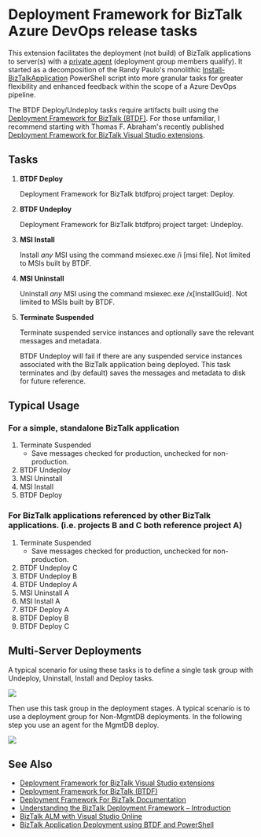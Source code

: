 # Deployment Framework for BizTalk Azure DevOps release tasks

This extension facilitates the deployment (not build) of BizTalk applications to server(s) with a [private agent](https://www.visualstudio.com/en-us/docs/build/concepts/agents/agents) (deployment group members qualify).  It started as a decomposition of the Randy Paulo's monolithic [Install-BizTalkApplication](https://gallery.technet.microsoft.com/Powershell-Script-to-903a99c2) PowerShell script into more granular tasks for greater flexibility and enhanced feedback within the scope of a Azure DevOps pipeline.

The BTDF Deploy/Undeploy tasks require artifacts built using the [Deployment Framework for BizTalk (BTDF)](http://biztalkdeployment.codeplex.com/).  For those unfamiliar, I recommend starting with Thomas F. Abraham's recently published [Deployment Framework for BizTalk Visual Studio extensions](https://marketplace.visualstudio.com/items?itemName=DeployFxForBizTalkTeam.DeploymentFrameworkforBizTalk).

## Tasks
1. **BTDF Deploy**

   Deployment Framework for BizTalk btdfproj project target: Deploy.

1. **BTDF Undeploy**

   Deployment Framework for BizTalk btdfproj project target: Undeploy.

1. **MSI Install**

   Install *any* MSI using the command msiexec.exe /i [msi file].  Not limited to MSIs built by BTDF.

1. **MSI Uninstall**
    
    Uninstall *any* MSI using the command msiexec.exe /x[InstallGuid].  Not limited to MSIs built by BTDF.

1. **Terminate Suspended**

   Terminate suspended service instances and optionally save the relevant messages and metadata.

   BTDF Undeploy will fail if there are any suspended service instances associated with the BizTalk application being deployed.  This task terminates and (by default) saves the messages and metadata to disk for future reference.

## Typical Usage

   ### For a simple, standalone BizTalk application

   1. Terminate Suspended
       * Save messages checked for production, unchecked for non-production.
   1. BTDF Undeploy
   1. MSI Uninstall
   1. MSI Install
   1. BTDF Deploy

### For BizTalk applications referenced by other BizTalk applications.  (i.e. projects B and C both reference project A)

   1. Terminate Suspended
       * Save messages checked for production, unchecked for non-production.
   1. BTDF Undeploy C
   1. BTDF Undeploy B
   1. BTDF Undeploy A
   1. MSI Uninstall A
   1. MSI Install A
   1. BTDF Deploy A
   1. BTDF Deploy B
   1. BTDF Deploy C

## Multi-Server Deployments

A typical scenario for using these tasks is to define a single task group with
Undeploy, Uninstall, Install and Deploy tasks.

![](https://github.com/vercellone/vsts-btdf-tasks/blob/master/taskgroup.png?raw=true)

Then use this task group in the deployment stages. 
A typical scenario is to use a deployment group for Non-MgmtDB deployments.
In the following step you use an agent for the MgmtDB deploy.

![](https://github.com/vercellone/vsts-btdf-tasks/blob/master/ReleasePipeline.png?raw=true)


 
## See Also
* [Deployment Framework for BizTalk Visual Studio extensions](https://marketplace.visualstudio.com/items?itemName=DeployFxForBizTalkTeam.DeploymentFrameworkforBizTalk)
* [Deployment Framework for BizTalk (BTDF)](http://biztalkdeployment.codeplex.com/)
* [Deployment Framework For BizTalk Documentation](http://www.tfabraham.com/blog/deployment-[framework-for-biztalk-documentation/)
* [Understanding the BizTalk Deployment Framework – Introduction](https://blogs.biztalk360.com/understanding-biztalk-deployment-framework-introduction/)
* [BizTalk ALM with Visual Studio Online](http://biztalkersblog.azurewebsites.net/biztalk-alm-with-visual-studio-online/)
* [BizTalk Application Deployment using BTDF and PowerShell](https://vikas15bhardwaj.wordpress.com/2015/02/06/biztalk-application-deployment-using-btdf-and-powershell/)